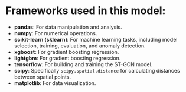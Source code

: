 # Frameworks used in this model:
- **pandas**: For data manipulation and analysis.  
- **numpy**: For numerical operations.  
- **scikit-learn (sklearn)**: For machine learning tasks, including model selection, training, evaluation, and anomaly detection.  
- **xgboost**: For gradient boosting regression.  
- **lightgbm**: For gradient boosting regression.  
- **tensorflow**: For building and training the ST-GCN model.  
- **scipy**: Specifically `scipy.spatial.distance` for calculating distances between spatial points.  
- **matplotlib**: For data visualization.  

